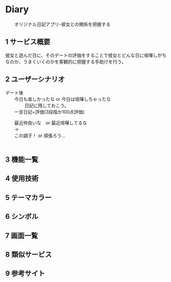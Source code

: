# Diary
　　オリジナル日記アプリ-彼女との関係を把握する
　
## 1 サービス概要
 
彼女と遊んだ日に、そのデートの評価をすることで彼女とどんな日に喧嘩しがちなのか、うまくいくのかを客観的に把握する手助けを行う。　　

## 2 ユーザーシナリオ

デート後  
　　今日も楽しかったな or 今日は喧嘩しちゃったな  
　　
　　日記に残しておこう。  
　　一言日記+評価(3段階か100点評価)  
  
　　最近仲良いな　or 最近喧嘩してるな  
　　->  
　　この調子！ or 頑張ろう…  
　　
　　
## 3 機能一覧

## 4 使用技術

## 5 テーマカラー

## 6 シンボル

 
## 7 画面一覧
 
## 8 類似サービス

## 9 参考サイト
 
